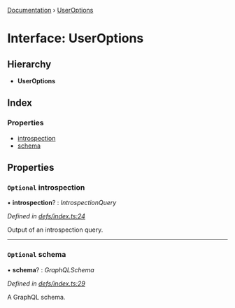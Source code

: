 [Documentation](../README.md) › [UserOptions](useroptions.md)

# Interface: UserOptions

## Hierarchy

* **UserOptions**

## Index

### Properties

* [introspection](useroptions.md#optional-introspection)
* [schema](useroptions.md#optional-schema)

## Properties

### `Optional` introspection

• **introspection**? : *IntrospectionQuery*

*Defined in [defs/index.ts:24](https://github.com/badbatch/graphql-box/blob/2aaf296/packages/request-parser/src/defs/index.ts#L24)*

Output of an introspection query.

___

### `Optional` schema

• **schema**? : *GraphQLSchema*

*Defined in [defs/index.ts:29](https://github.com/badbatch/graphql-box/blob/2aaf296/packages/request-parser/src/defs/index.ts#L29)*

A GraphQL schema.
